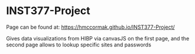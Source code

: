 # INST377-Project

Page can be found at: https://hmccormak.github.io/INST377-Project/

Gives data visualizations from HIBP via canvasJS on the first page, and the second page allows to lookup specific sites and passwords
